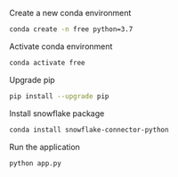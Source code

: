 
Create a new conda environment
```bash
conda create -n free python=3.7
```

Activate conda environment
```bash
conda activate free
```

Upgrade pip
```bash
pip install --upgrade pip
```

Install snowflake package
```bash
conda install snowflake-connector-python

```

Run the application
```bash
python app.py
```
